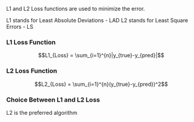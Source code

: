 L1 and L2 Loss functions are used to minimize the error.

L1 stands for Least Absolute Deviations - LAD
L2 stands for Least Square Errors - LS

### L1 Loss Function

$$L1_{Loss} = \sum_{i=1}^{n}|y_{true}-y_{pred}|$$

### L2 Loss Function

$$L2_{Loss} = \sum_{i=1}^{n}(y_{true}-y_{pred})^2$$
### Choice Between L1 and L2 Loss

L2 is the preferred algorithm